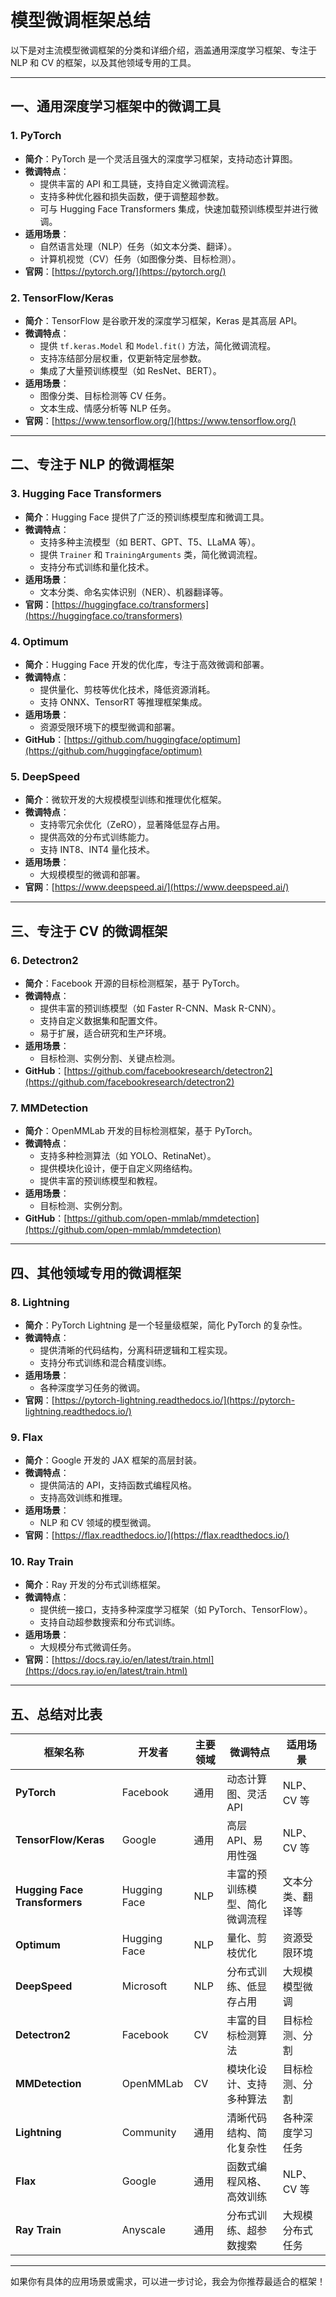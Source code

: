 # 模型微调框架总结

以下是对主流模型微调框架的分类和详细介绍，涵盖通用深度学习框架、专注于 NLP 和 CV 的框架，以及其他领域专用的工具。

---

## 一、通用深度学习框架中的微调工具

### 1. PyTorch
- **简介**：PyTorch 是一个灵活且强大的深度学习框架，支持动态计算图。
- **微调特点**：
  - 提供丰富的 API 和工具链，支持自定义微调流程。
  - 支持多种优化器和损失函数，便于调整超参数。
  - 可与 Hugging Face Transformers 集成，快速加载预训练模型并进行微调。
- **适用场景**：
  - 自然语言处理（NLP）任务（如文本分类、翻译）。
  - 计算机视觉（CV）任务（如图像分类、目标检测）。
- **官网**：[https://pytorch.org/](https://pytorch.org/)

### 2. TensorFlow/Keras
- **简介**：TensorFlow 是谷歌开发的深度学习框架，Keras 是其高层 API。
- **微调特点**：
  - 提供 `tf.keras.Model` 和 `Model.fit()` 方法，简化微调流程。
  - 支持冻结部分层权重，仅更新特定层参数。
  - 集成了大量预训练模型（如 ResNet、BERT）。
- **适用场景**：
  - 图像分类、目标检测等 CV 任务。
  - 文本生成、情感分析等 NLP 任务。
- **官网**：[https://www.tensorflow.org/](https://www.tensorflow.org/)

---

## 二、专注于 NLP 的微调框架

### 3. Hugging Face Transformers
- **简介**：Hugging Face 提供了广泛的预训练模型库和微调工具。
- **微调特点**：
  - 支持多种主流模型（如 BERT、GPT、T5、LLaMA 等）。
  - 提供 `Trainer` 和 `TrainingArguments` 类，简化微调流程。
  - 支持分布式训练和量化技术。
- **适用场景**：
  - 文本分类、命名实体识别（NER）、机器翻译等。
- **官网**：[https://huggingface.co/transformers](https://huggingface.co/transformers)

### 4. Optimum
- **简介**：Hugging Face 开发的优化库，专注于高效微调和部署。
- **微调特点**：
  - 提供量化、剪枝等优化技术，降低资源消耗。
  - 支持 ONNX、TensorRT 等推理框架集成。
- **适用场景**：
  - 资源受限环境下的模型微调和部署。
- **GitHub**：[https://github.com/huggingface/optimum](https://github.com/huggingface/optimum)

### 5. DeepSpeed
- **简介**：微软开发的大规模模型训练和推理优化框架。
- **微调特点**：
  - 支持零冗余优化（ZeRO），显著降低显存占用。
  - 提供高效的分布式训练能力。
  - 支持 INT8、INT4 量化技术。
- **适用场景**：
  - 大规模模型的微调和部署。
- **官网**：[https://www.deepspeed.ai/](https://www.deepspeed.ai/)

---

## 三、专注于 CV 的微调框架

### 6. Detectron2
- **简介**：Facebook 开源的目标检测框架，基于 PyTorch。
- **微调特点**：
  - 提供丰富的预训练模型（如 Faster R-CNN、Mask R-CNN）。
  - 支持自定义数据集和配置文件。
  - 易于扩展，适合研究和生产环境。
- **适用场景**：
  - 目标检测、实例分割、关键点检测。
- **GitHub**：[https://github.com/facebookresearch/detectron2](https://github.com/facebookresearch/detectron2)

### 7. MMDetection
- **简介**：OpenMMLab 开发的目标检测框架，基于 PyTorch。
- **微调特点**：
  - 支持多种检测算法（如 YOLO、RetinaNet）。
  - 提供模块化设计，便于自定义网络结构。
  - 提供丰富的预训练模型和教程。
- **适用场景**：
  - 目标检测、实例分割。
- **GitHub**：[https://github.com/open-mmlab/mmdetection](https://github.com/open-mmlab/mmdetection)

---

## 四、其他领域专用的微调框架

### 8. Lightning
- **简介**：PyTorch Lightning 是一个轻量级框架，简化 PyTorch 的复杂性。
- **微调特点**：
  - 提供清晰的代码结构，分离科研逻辑和工程实现。
  - 支持分布式训练和混合精度训练。
- **适用场景**：
  - 各种深度学习任务的微调。
- **官网**：[https://pytorch-lightning.readthedocs.io/](https://pytorch-lightning.readthedocs.io/)

### 9. Flax
- **简介**：Google 开发的 JAX 框架的高层封装。
- **微调特点**：
  - 提供简洁的 API，支持函数式编程风格。
  - 支持高效训练和推理。
- **适用场景**：
  - NLP 和 CV 领域的模型微调。
- **官网**：[https://flax.readthedocs.io/](https://flax.readthedocs.io/)

### 10. Ray Train
- **简介**：Ray 开发的分布式训练框架。
- **微调特点**：
  - 提供统一接口，支持多种深度学习框架（如 PyTorch、TensorFlow）。
  - 支持自动超参数搜索和分布式训练。
- **适用场景**：
  - 大规模分布式微调任务。
- **官网**：[https://docs.ray.io/en/latest/train.html](https://docs.ray.io/en/latest/train.html)

---

## 五、总结对比表

| 框架名称            | 开发者         | 主要领域       | 微调特点                                                                 | 适用场景                     |
|---------------------|----------------|----------------|--------------------------------------------------------------------------|-----------------------------|
| **PyTorch**         | Facebook      | 通用          | 动态计算图、灵活 API                                                    | NLP、CV 等                  |
| **TensorFlow/Keras**| Google       | 通用          | 高层 API、易用性强                                                       | NLP、CV 等                  |
| **Hugging Face Transformers** | Hugging Face | NLP          | 丰富的预训练模型、简化微调流程                                          | 文本分类、翻译等            |
| **Optimum**         | Hugging Face | NLP          | 量化、剪枝优化                                                          | 资源受限环境               |
| **DeepSpeed**       | Microsoft    | NLP          | 分布式训练、低显存占用                                                  | 大规模模型微调             |
| **Detectron2**      | Facebook     | CV           | 丰富的目标检测算法                                                      | 目标检测、分割              |
| **MMDetection**      | OpenMMLab    | CV           | 模块化设计、支持多种算法                                                | 目标检测、分割              |
| **Lightning**       | Community    | 通用          | 清晰代码结构、简化复杂性                                                | 各种深度学习任务            |
| **Flax**            | Google       | 通用          | 函数式编程风格、高效训练                                                | NLP、CV 等                  |
| **Ray Train**       | Anyscale     | 通用          | 分布式训练、超参数搜索                                                  | 大规模分布式任务            |

---

如果你有具体的应用场景或需求，可以进一步讨论，我会为你推荐最适合的框架！